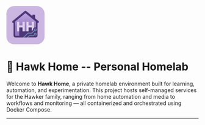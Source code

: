 <p align="left">
  <img src="assets/img/hhlogo.png" alt="Hawk Home Logo" width="100" style="border-radius: 20px;" />
</p>

<h1 align="left">🏡 Hawk Home -- Personal Homelab</h1>

Welcome to **Hawk Home**, a private homelab environment built for learning, automation, and experimentation. This project hosts self-managed services for the Hawker family, ranging from home automation and media to workflows and monitoring — all containerized and orchestrated using Docker Compose.

---

